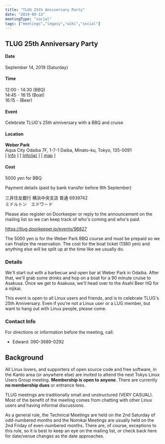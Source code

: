 ```yaml
---
title: "TLUG 25th Anniversary Party"
date: "2019-09-13"
meetingType: "social"
tags: ["meetings","legacy","wiki","social"]
---
```


<h2 id="tlug_25th_anniversary_party">TLUG 25th Anniversary Party</h2>
<h4 id="date">Date</h4>
<p>September 14, 2019 (Saturday)</p>
<h4 id="time">Time</h4>
<p>12:00 - 14:30 (BBQ)<br />
14:45 - 16:15 (Boat)<br />
16:15 - (Beer)</p>
<h4 id="event">Event</h4>
<p>Celebrate TLUG's 25th anniversary with a BBQ and cruise</p>
<h4 id="location">Location</h4>
<p><strong>Weber Park</strong><br />
Aqua City Odaiba 7F, 1-7-1 Daiba, Minato-ku, Tokyo, 135-0091<br />
[ <a href="https://www.weberpark.com/index_us.html">Info</a> ]
[ <a href="https://www.weberpark.com/">Info(ja)</a> ]
[ <a href="https://g.page/weberpark?share">map</a> ]</p>
<h4 id="cost">Cost</h4>
<p>5000 yen for BBQ</p>
<p>Payment details
(paid by bank transfer before 9th September)</p>
<p>三井住友銀行 横浜中央支店 普通 6939742<br />
ミドルトン　エドワ－ド</p>
<p>Please also register on Doorkeeper or reply to the announcement on the
mailing list so we can keep track of who's coming and who's paid.</p>
<p><a href="https://tlug.doorkeeper.jp/events/96827">https://tlug.doorkeeper.jp/events/96827</a></p>
<p>The 5000 yen is for the Weber Park BBQ course and must be prepaid so
we can finalize the reservation. The cost for the boat ticket (1380
yen) and anything else will be split up at the time like we usually
do.</p>
<h3 id="details">Details</h3>
<p>We'll start out with a barbecue and open bar at Weber Park in
Odaiba. After that, we'll grab some drinks and hop on a boat for a 90
minute cruise to Asakusa. Once we get to Asakusa, we'll head over to
the Asahi Beer HQ for a nijikai.</p>
<p>This event is open to all Linux users and friends, and is to celebrate
TLUG's 25th Anniversary. Even if you're not a Linux user or a LUG
member, but want to hang out with Linux people, please come.</p>
<h3 id="contact_info">Contact Info</h3>
<p>For directions or information before the meeting, call:</p>
<ul>
<li>Edward: 090-3689-0292</li>
</ul>

<h2 id="introduction">Background</h2>
<p>All Linux lovers, and supporters of open source code and free software, in the Kanto area (or anywhere else) are invited to attend the next Tokyo Linux Users Group meeting. <b>Membership is open to anyone</b>. There are currently <b>no membership dues</b> or entrance fees.</p>
<p>TLUG meetings are traditionally small and unstructured (VERY CASUAL). Most of the benefit of the meeting comes from chatting with other Linux users and having informal discussions.</p>
<p>As a general rule, the Technical Meetings are held on the 2nd Saturday of odd-numbered months and the Nomikai Meetings are usually held on the 2nd Friday of even-numbered months. There are, of course, exceptions to this rule, so it is best to keep an eye on the mailing list, or check back here for date/venue changes as the date approaches.</p>
